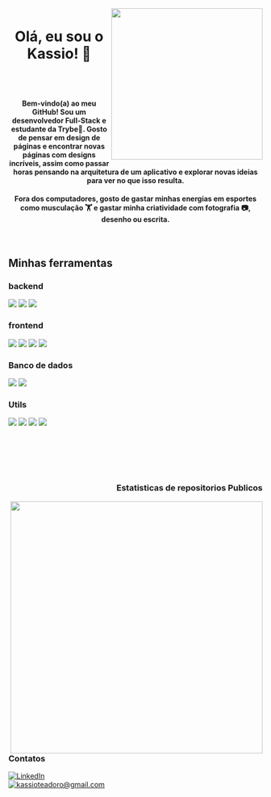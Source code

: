 <img align="right" src="https://avatars.githubusercontent.com/u/100148354?s=400&u=926ce7b69c8f8f3d6c52030718c5e6e509e21fa7&v=4" width="300"/>

<p align="left">
<h1 align="center">Olá, eu sou o Kassio! 👋</h1>
</p>

<br/> 
<br/> 


<h4 align="center">Bem-vindo(a) ao meu GitHub! Sou um desenvolvedor Full-Stack e estudante da Trybe🚀. Gosto de pensar em design de páginas e encontrar novas páginas com designs incríveis, assim como passar horas pensando na arquitetura de um aplicativo e explorar novas ideias para ver no que isso resulta.
<h4/>
<h4 align="center">
Fora dos computadores, gosto de gastar minhas energias em esportes como musculação 🏋️‍ e gastar minha criatividade com fotografia 📷, desenho ou escrita.<h4/>

<br/>

<h2 align="left">Minhas ferramentas</h2>

<h3 align="left"> backend </h3>

<p> 
<img src="https://img.shields.io/badge/JavaScript-F7DF1E?style=for-the-badge&logo=javascript&logoColor=black"/>  
<img src="https://img.shields.io/badge/TypeScript-007ACC?style=for-the-badge&logo=typescript&logoColor=white"/>
<img src="https://img.shields.io/badge/Node.js-43853D?style=for-the-badge&logo=node.js&logoColor=white"/>
</p>

<h3 align="left"> frontend </h3>

<p>
<img src="https://img.shields.io/badge/JavaScript-F7DF1E?style=for-the-badge&logo=javascript&logoColor=black"/>  
<img src="https://img.shields.io/badge/HTML5-E34F26?style=for-the-badge&logo=html5&logoColor=white"/>
<img src="https://img.shields.io/badge/CSS3-1572B6?style=for-the-badge&logo=css3&logoColor=white"/>
<img src="https://img.shields.io/badge/React-20232A?style=for-the-badge&logo=react&logoColor=61DAFB"/>
</p>

<h3 align="left"> Banco de dados </h3>

<p>
<img src="https://img.shields.io/badge/MongoDB-4EA94B?style=for-the-badge&logo=mongodb&logoColor=white"/>
<img src="https://img.shields.io/badge/MySQL-005C84?style=for-the-badge&logo=mysql&logoColor=white"/>
</p>

<h3 align="left"> Utils </h3>

<p> 
<img src="https://img.shields.io/badge/sequelize-323330?style=for-the-badge&logo=sequelize&logoColor=blue"/>
<img src="https://img.shields.io/badge/Express.js-404D59?style=for-the-badge"/>
<img src="https://img.shields.io/badge/Redux-593D88?style=for-the-badge&logo=redux&logoColor=white"/>
<img src="https://img.shields.io/badge/docker-%230db7ed.svg?style=for-the-badge&logo=docker&logoColor=white"/>

</p>

<br/> 

#

<br/>

<h3 align="right">Estatisticas de repositorios Publicos</h3>
<img align="right" src="https://github-readme-stats.vercel.app/api?username=Kassioteodoro&show_icons=true&theme=tokyonight" width="500"/>

<p align="left">
<h3> Contatos</h3>
<a href="https://www.linkedin.com/in/kassioteodoro/"><img alt="LinkedIn" src="https://img.shields.io/badge/LinkedIn-0077B5?style=for-the-badge&logo=linkedin&logoColor=white" /></a>
<br/>
<a href="mailto:kassioteadoro@gmail.com"><img alt="kassioteadoro@gmail.com" src="https://img.shields.io/badge/Gmail-D14836?style=for-the-badge&logo=gmail&logoColor=white" /></a>

</p>





